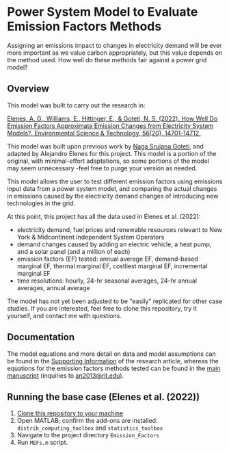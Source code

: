 # Power System Model to Evaluate Emission Factors Methods 
Assigning an emissions impact to changes in electricity demand will be ever more important as we value carbon appropriately, but this value depends on the method used. How well do these methods fair against a power grid model?

## Overview
This model was built to carry out the research in:

[Elenes, A. G., Williams, E., Hittinger, E., & Goteti, N. S. (2022). How Well Do Emission Factors Approximate Emission Changes from Electricity System Models?. Environmental Science & Technology, 56(20), 14701-14712.](https://doi.org/10.1021/acs.est.2c02344)

This model was built upon previous work by [Naga Srujana Goteti](https://www.proquest.com/docview/2313404648?pq-origsite=gscholar&fromopenview=true), and adapted by Alejandro Elenes for this project. This model is a portion of the original, with minimal-effort adaptations, so some portions of the model may seem unnecessary -feel free to purge your version as needed.

This model allows the user to test different emission factors using emissions input data from a power system model, and comparing the actual changes in emissions caused by the electricity demand changes of introducing new technologies in the grid.

At this point, this project has all the data used in Elenes et al. (2022): 
- electricity demand, fuel prices and renewable resources relevant to New York & Midcontinent Independent System Operators
- demand changes caused by adding an electric vehicle, a heat pump, and a solar panel (and a million of each)
- emission factors (EF) tested: annual average EF, demand-based marginal EF, thermal marginal EF, costliest marginal EF, incremental marginal EF
- time resolutions: hourly, 24-hr seasonal averages, 24-hr annual averages, annual average

The model has not yet been adjusted to be "easily" replicated for other case studies. If you are interested, feel free to clone this repository, try it yourself, and contact me with questions.

## Documentation
The model equations and more detail on data and model assumptions can be found in the [Supporting Information](https://pubs.acs.org/doi/suppl/10.1021/acs.est.2c02344/suppl_file/es2c02344_si_001.pdf) of the research article, whereas the equations for the emission factors methods tested can be found in the [main manuscript](https://doi.org/10.1021/acs.est.2c02344) (inquiries to an2013@rit.edu).

## Running the base case (Elenes et al. (2022))
1. [Clone this repository to your machine](https://docs.github.com/en/repositories/creating-and-managing-repositories/cloning-a-repository)
2. Open MATLAB; confirm the add-ons are installed: `distrib_computing_toolbox` and `statistics_toolbox`
3. Navigate to the project directory `Emission_Factors`
4. Run `MEFs.m` script.
